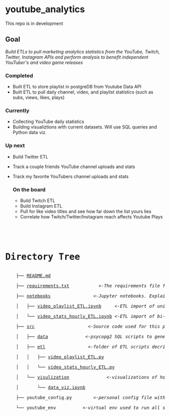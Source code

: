 # youtube_analytics
This repo is in development

## Goal 
*Build ETLs to pull marketing analytics statistics from the YouTube, Twitch, Twitter, Instagram APIs and perform analysis to benefit independent YouTuber's and video game releases*

  ### Completed
  - Built ETL to store playlist in postgreDB from Youtube Data API
  - Built ETL to pull daily channel, video, and playlist statistics (such as subs, views, likes, plays)

  ### Currently
  - Collecting YouTube daily statistics 
  - Building visualiztions with current datasets. Will use SQL queries and Python data viz.

  ### Up next 
  - Build Twitter ETL 
  - Track a couple friends YouTube channel uploads and stats
  - Track my favorite YouTubers channel uploads and stats
  

    ### On the board
    - Build Twitch ETL 
    - Build Instagram ETL 
    - Pull for like video titles and see how far down the list yours lies
    - Correlate how Twitch/Twitter/Instagram reach affects Youtube Plays

<!DOCTYPE html>
<html>
<head>
 <meta http-equiv="Content-Type" content="text/html; charset=UTF-8">
 <meta name="Author" content="Made by 'tree'">
 <meta name="GENERATOR" content="$Version: $ tree v1.8.0 (c) 1996 - 2018 by Steve Baker, Thomas Moore, Francesc Rocher, Florian Sesser, Kyosuke Tokoro $">
  <!-- 
  BODY { font-family : ariel, monospace, sans-serif; }
  P { font-weight: normal; font-family : ariel, monospace, sans-serif; color: black; background-color: transparent;}
  B { font-weight: normal; color: black; background-color: transparent;}
  A:visited { font-weight : normal; text-decoration : none; background-color : transparent; margin : 0px 0px 0px 0px; padding : 0px 0px 0px 0px; display: inline; }
  A:link    { font-weight : normal; text-decoration : none; margin : 0px 0px 0px 0px; padding : 0px 0px 0px 0px; display: inline; }
  A:hover   { color : #000000; font-weight : normal; text-decoration : underline; background-color : yellow; margin : 0px 0px 0px 0px; padding : 0px 0px 0px 0px; display: inline; }
  A:active  { color : #000000; font-weight: normal; background-color : transparent; margin : 0px 0px 0px 0px; padding : 0px 0px 0px 0px; display: inline; }
  .VERSION { font-size: small; font-family : arial, sans-serif; }
  .NORM  { color: black;  background-color: transparent;}
  .FIFO  { color: purple; background-color: transparent;}
  .CHAR  { color: yellow; background-color: transparent;}
  .DIR   { color: blue;   background-color: transparent;}
  .BLOCK { color: yellow; background-color: transparent;}
  .LINK  { color: aqua;   background-color: transparent;}
  .SOCK  { color: fuchsia;background-color: transparent;}
  .EXEC  { color: green;  background-color: transparent;}
  -->
<pre>
</head>
<body>
	<h1>Directory Tree</h1><p>
	├── <a href=".//README.md">README.md</a> <br>
	├── <a href=".//requirements.txt">requirements.txt</a>		    <i> <-The requirements file for reproducing the analysis environment </i> <br>
	├── <a href=".//notebooks/">notebooks</a>			    <i> <-Jupyter notebooks. Explain code techniques used in etl</i> <br>
	│   ├── <a href=".//notebooks/video_playlist_ETL.ipynb">video_playlist_ETL.ipynb</a>    <i> <-ETL import of unique videos from Youtube Data API to Postgres database</i> <br>
	│   └── <a href=".//notebooks/video_stats_hourly_ETL.ipynb">video_stats_hourly_ETL.ipynb</a><i> <-ETL import of bi-hourly stats of listed videos in pg playlists table</i> <br>
	├── <a href=".//src/">src</a>				    <i> <-Source code used for this project</i> <br>
	│   ├── <a href=".//src/data/">data</a>			    <i> <-psycopg2 SQL scripts to generate data to visualize</i> <br>
	│   ├── <a href=".//src/etl/">etl</a>			    <i> <-folder of ETL scripts decribed in the notebooks</i> <br>
	│   │   ├── <a href=".//src/etl/video_playlist_ETL.py">video_playlist_ETL.py</a><br>
	│   │   └── <a href=".//src/etl/video_stats_hourly_ETL.py">video_stats_hourly_ETL.py</a><br>
	│   └── <a href=".//src/visulization/">visulization</a> 		    <i> <-visualizations of hourly stats and analytics on key times to upload </i> <br>
	│   &nbsp;&nbsp;&nbsp; └── <a href=".//src/visulization/data_viz.ipynb">data_viz.ipynb</a><br>
	├── youtube_config.py		<i> <-personal config file with YouTube Data API credentials and Postgres address </i><br>
	└── youtube_env			<i> <-virtual env used to run all scripts </i> <br>
	<br><br>
	</pre>

